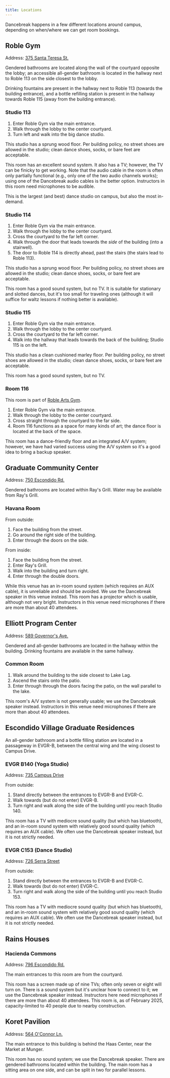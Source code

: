 ```yaml
---
title: Locations
---
```


Dancebreak happens in a few different locations around campus, depending on
when/where we can get room bookings.

## Roble Gym

Address: [375 Santa Teresa St.](https://maps.app.goo.gl/ZBMV5zSnVvFHrEfA6)

Gendered bathrooms are located along the wall of the courtyard opposite the
lobby; an accessible all-gender bathroom is located in the hallway next to
Roble 113 on the side closest to the lobby.

Drinking fountains are present in the hallway next to Roble 113 (towards the
building entrance), and a bottle refilling station is present in the hallway
towards Roble 115 (away from the building entrance).

### Studio 113

1. Enter Roble Gym via the main entrance.
2. Walk through the lobby to the center courtyard.
3. Turn left and walk into the big dance studio.

This studio has a sprung wood floor.  Per building policy, no street shoes are
allowed in the studio; clean dance shoes, socks, or bare feet are acceptable.

This room has an excellent sound system.  It also has a TV; however, the TV can
be finicky to get working.  Note that the audio cable in the room is often only
partially functional (e.g., only one of the two audio channels works); using
one of the Dancebreak audio cables is the better option.  Instructors in this
room need microphones to be audible.

This is the largest (and best) dance studio on campus, but also the most
in-demand.

### Studio 114

1. Enter Roble Gym via the main entrance.
2. Walk through the lobby to the center courtyard.
3. Cross the courtyard to the far left corner.
4. Walk through the door that leads towards the _side_ of the building (into a
   stairwell).
5. The door to Roble 114 is directly ahead, past the stairs (the stairs lead to
   Roble 113).

This studio has a sprung wood floor.  Per building policy, no street shoes are
allowed in the studio; clean dance shoes, socks, or bare feet are acceptable.

This room has a good sound system, but no TV.  It is suitable for stationary
and slotted dances, but it's too small for traveling ones (although it will
suffice for waltz lessons if nothing better is available).

### Studio 115

1. Enter Roble Gym via the main entrance.
2. Walk through the lobby to the center courtyard.
3. Cross the courtyard to the far left corner.
4. Walk into the hallway that leads towards the back of the building; Studio
   115 is on the left.

This studio has a clean cushioned marley floor.  Per building policy, no street
shoes are allowed in the studio; clean dance shoes, socks, or bare feet are
acceptable.

This room has a good sound system, but no TV.

### Room 116

This room is part of [Roble Arts Gym](https://arts.stanford.edu/office-of-the-vice-president-for-the-arts/roble-arts-gym/roble-arts-gym-reservable-spaces/).

1. Enter Roble Gym via the main entrance.
2. Walk through the lobby to the center courtyard.
3. Cross straight through the courtyard to the far side.
4. Room 116 functions as a space for many kinds of art; the dance floor is
   located at the back of the space.

This room has a dance-friendly floor and an integrated A/V system; however, we
have had varied success using the A/V system so it's a good idea to bring a
backup speaker.

## Graduate Community Center

Address: [750 Escondido Rd.](https://maps.app.goo.gl/nyGgDy75Ww5Njmt49)

Gendered bathrooms are located within Ray's Grill.  Water may be available from
Ray's Grill.

### Havana Room

From outside:

1. Face the building from the street.
2. Go around the right side of the building.
3. Enter through the doors on the side.

From inside:

1. Face the building from the street.
2. Enter Ray's Grill.
3. Walk into the building and turn right.
4. Enter through the double doors.

While this venue has an in-room sound system (which requires an AUX cable), it
is unreliable and should be avoided.  We use the Dancebreak speaker in this
venue instead.  This room has a projector which is usable, although not very
bright. Instructors in this venue need microphones if there are more than about
40 attendees.

## Elliott Program Center

Address: [589 Governor's Ave.](https://maps.app.goo.gl/CaveBzf8iHpvb1Dd9)

Gendered and all-gender bathrooms are located in the hallway within the
building.  Drinking fountains are available in the same hallway.

### Common Room

1. Walk around the building to the side closest to Lake Lag.
2. Ascend the stairs onto the patio.
3. Enter through through the doors facing the patio, on the wall parallel to
   the lake.

This room's A/V system is not generally usable; we use the Dancebreak speaker
instead.  Instructors in this venue need microphones if there are more than
about 40 attendees.

## Escondido Village Graduate Residences

An all-gender bathroom and a bottle filling station are located in a passageway
in EVGR-B, between the central wing and the wing closest to Campus Drive.

### EVGR B140 (Yoga Studio)

Address: [735 Campus Drive](https://maps.app.goo.gl/Rp9UGhWUG9SeqBeA6)

From outside:
1. Stand directly between the entrances to EVGR-B and EVGR-C.
2. Walk towards (but do not enter) EVGR-B.
3. Turn right and walk along the side of the building until you reach Studio 140.

This room has a TV with mediocre sound quality (but which has bluetooth), and
an in-room sound system with relatively good sound quality (which requires an
AUX cable).  We often use the Dancebreak speaker instead, but it is not strictly needed.

### EVGR C153 (Dance Studio)

Address: [726 Serra Street](https://maps.app.goo.gl/RHx4Eo6RQwdQxepbA)

From outside:
1. Stand directly between the entrances to EVGR-B and EVGR-C.
2. Walk towards (but do not enter) EVGR-C.
3. Turn right and walk along the side of the building until you reach Studio 153.

This room has a TV with mediocre sound quality (but which has bluetooth), and
an in-room sound system with relatively good sound quality (which requires an
AUX cable).  We often use the Dancebreak speaker instead, but it is not
strictly needed.

## Rains Houses

### Hacienda Commons

Address: [796 Escondido Rd.](https://maps.app.goo.gl/R5nvePgB2JsrQTzM8)

The main entrances to this room are from the courtyard.

This room has a screen made up of nine TVs; often only seven or eight will turn
on.  There is a sound system but it's unclear how to connect to it; we use the
Dancebreak speaker instead.  Instructors here need microphones if there are
more than about 40 attendees.  This room is, as of February 2025,
capacity-limited to 40 people due to nearby construction.

## Koret Pavilion

Address: [564 O'Connor Ln.](https://campus-map.stanford.edu/?id=02-950)

The main entrance to this building is behind the Haas Center, near the Market
at Munger.

This room has no sound system; we use the Dancebreak speaker.  There are
gendered bathrooms located within the building.  The main room has a sitting
area on one side, and can be split in two for parallel lessons.
